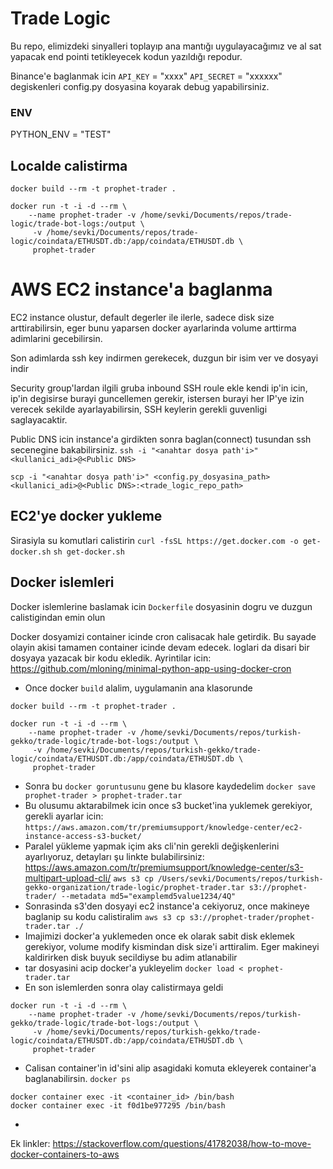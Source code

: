 # Trade Logic
Bu repo, elimizdeki sinyalleri toplayıp ana mantığı uygulayacağımız ve al sat yapacak end pointi tetikleyecek
kodun yazıldığı repodur.


Binance'e baglanmak icin `API_KEY` = "xxxx" `API_SECRET` = "xxxxxx" degiskenleri config.py dosyasina 
koyarak debug yapabilirsiniz.

### ENV 
PYTHON_ENV = "TEST"

## Localde calistirma
`docker build --rm -t prophet-trader .`
```commandline
docker run -t -i -d --rm \
    --name prophet-trader -v /home/sevki/Documents/repos/trade-logic/trade-bot-logs:/output \
     -v /home/sevki/Documents/repos/trade-logic/coindata/ETHUSDT.db:/app/coindata/ETHUSDT.db \
     prophet-trader
```

# AWS EC2 instance'a baglanma
EC2 instance olustur, default degerler ile ilerle, sadece disk size arttirabilirsin,
eger bunu yaparsen docker ayarlarinda volume arttirma adimlarini gecebilirsin.

Son adimlarda ssh key indirmen gerekecek, duzgun bir isim ver ve dosyayi indir

Security group'lardan ilgili gruba inbound SSH roule ekle kendi ip'in icin, ip'in degisirse burayi guncellemen gerekir,
istersen burayi her IP'ye izin verecek sekilde ayarlayabilirsin, SSH keylerin gerekli guvenligi saglayacaktir.

Public DNS icin instance'a girdikten sonra baglan(connect) tusundan ssh secenegine bakabilirsiniz.
`ssh -i "<anahtar dosya path'i>" <kullanici_adi>@<Public DNS>`

`scp -i "<anahtar dosya path'i>" <config.py_dosyasina_path> <kullanici_adi>@<Public DNS>:<trade_logic_repo_path>`

## EC2'ye docker yukleme
Sirasiyla su komutlari calistirin
`curl -fsSL https://get.docker.com -o get-docker.sh`
`sh get-docker.sh`

## Docker islemleri

Docker islemlerine baslamak icin `Dockerfile` dosyasinin dogru ve duzgun calistigindan emin olun

Docker dosyamizi container icinde cron calisacak hale getirdik. Bu sayade olayin akisi tamamen container
icinde devam edecek. loglari da disari bir dosyaya yazacak bir kodu ekledik.
Ayrintilar icin: https://github.com/mloning/minimal-python-app-using-docker-cron

- Once docker `build` alalim, uygulamanin ana klasorunde
```
docker build --rm -t prophet-trader .
```
```commandline
docker run -t -i -d --rm \
    --name prophet-trader -v /home/sevki/Documents/repos/turkish-gekko/trade-logic/trade-bot-logs:/output \
     -v /home/sevki/Documents/repos/turkish-gekko/trade-logic/coindata/ETHUSDT.db:/app/coindata/ETHUSDT.db \
     prophet-trader
```
- Sonra bu `docker goruntusunu` gene bu klasore kaydedelim
`docker save prophet-trader > prophet-trader.tar`
- Bu olusumu aktarabilmek icin once s3 bucket'ina yuklemek gerekiyor, gerekli ayarlar icin:
`https://aws.amazon.com/tr/premiumsupport/knowledge-center/ec2-instance-access-s3-bucket/`
- Paralel yükleme yapmak içim aks cli'nin gerekli değişkenlerini ayarlıyoruz, detayları şu linkte bulabilirsiniz:
https://aws.amazon.com/tr/premiumsupport/knowledge-center/s3-multipart-upload-cli/
`aws s3 cp /Users/sevki/Documents/repos/turkish-gekko-organization/trade-logic/prophet-trader.tar s3://prophet-trader/ --metadata md5="examplemd5value1234/4Q"`
- Sonrasinda s3'den dosyayi ec2 instance'a cekiyoruz, once makineye baglanip su kodu calistiralim
`aws s3 cp s3://prophet-trader/prophet-trader.tar ./`
- Imajimizi docker'a yuklemeden once ek olarak sabit disk eklemek gerekiyor, volume modify kismindan disk size'i 
arttiralim. Eger makineyi kaldirirken disk buyuk secildiyse bu adim atlanabilir
- tar dosyasini acip docker'a yukleyelim
`docker load < prophet-trader.tar`
- En son islemlerden sonra olay calistirmaya geldi
```
docker run -t -i -d --rm \
    --name prophet-trader -v /home/sevki/Documents/repos/turkish-gekko/trade-logic/trade-bot-logs:/output \
     -v /home/sevki/Documents/repos/turkish-gekko/trade-logic/coindata/ETHUSDT.db:/app/coindata/ETHUSDT.db \
     prophet-trader
```
- Calisan container'in id'sini alip asagidaki komuta ekleyerek container'a baglanabilirsin.
`docker ps`
```commandline
docker container exec -it <container_id> /bin/bash
docker container exec -it f0d1be977295 /bin/bash

```
- 


Ek linkler:
https://stackoverflow.com/questions/41782038/how-to-move-docker-containers-to-aws
